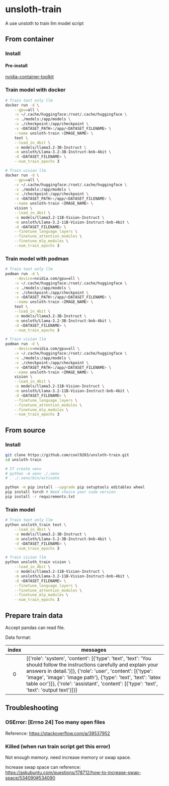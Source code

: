 # unsloth-train

A use unsloth to train llm model script

## From container

### Install

#### Pre-install

[nvidia-container-toolkit](https://docs.nvidia.com/datacenter/cloud-native/container-toolkit/latest/install-guide.html)

### Train model with docker

```bash
# Train text only llm
docker run -d \
    --gpu=all \
    -v ~/.cache/huggingface:/root/.cache/huggingface \
    -v ./models:/app/models \
    -v ./checkpoint:/app/checkpoint \
    -v <DATASET_PATH>:/app/<DATASET_FILENAME> \
    --name unsloth-train <IMAGE_NAME> \
    text \
    --load_in_4bit \
    -o models/llama3.2-3B-Instruct \
    -m unsloth/Llama-3.2-3B-Instruct-bnb-4bit \
    -d <DATASET_FILENAME> \
    --num_train_epochs 3

# Train vision llm
docker run -d \
    --gpu=all \
    -v ~/.cache/huggingface:/root/.cache/huggingface \
    -v ./models:/app/models \
    -v ./checkpoint:/app/checkpoint \
    -v <DATASET_PATH>:/app/<DATASET_FILENAME> \
    --name unsloth-train <IMAGE_NAME> \
    vision \
    --load_in_4bit \
    -o models/llama3.2-11B-Vision-Instruct \
    -m unsloth/Llama-3.2-11B-Vision-Instruct-bnb-4bit \
    -d <DATASET_FILENAME> \
    --finetune_language_layers \
    --finetune_attention_modules \
    --finetune_mlp_modules \
    --num_train_epochs 3
```

### Train model with podman

```bash
# Train text only llm
podman run -d \
    --device=nvidia.com/gpu=all \
    -v ~/.cache/huggingface:/root/.cache/huggingface \
    -v ./models:/app/models \
    -v ./checkpoint:/app/checkpoint \
    -v <DATASET_PATH>:/app/<DATASET_FILENAME> \
    --name unsloth-train <IMAGE_NAME> \
    text \
    --load_in_4bit \
    -o models/llama3.2-3B-Instruct \
    -m unsloth/Llama-3.2-3B-Instruct-bnb-4bit \
    -d <DATASET_FILENAME> \
    --num_train_epochs 3

# Train vision llm
podman run -d \
    --device=nvidia.com/gpu=all \
    -v ~/.cache/huggingface:/root/.cache/huggingface \
    -v ./models:/app/models \
    -v ./checkpoint:/app/checkpoint \
    -v <DATASET_PATH>:/app/<DATASET_FILENAME> \
    --name unsloth-train <IMAGE_NAME> \
    vision \
    --load_in_4bit \
    -o models/llama3.2-11B-Vision-Instruct \
    -m unsloth/Llama-3.2-11B-Vision-Instruct-bnb-4bit \
    -d <DATASET_FILENAME> \
    --finetune_language_layers \
    --finetune_attention_modules \
    --finetune_mlp_modules \
    --num_train_epochs 3
```

## From source

### Install

```bash
git clone https://github.com/cool9203/unsloth-train.git
cd unsloth-train

# If create venv
# python -m venv ./.venv
# . ./.venv/bin/activate

python -m pip install --upgrade pip setuptools editables wheel
pip install torch # Need choice your cuda version
pip install -r requirements.txt
```

### Train model

```bash
# Train text only llm
python unsloth_train text \
    --load_in_4bit \
    -o models/llama3.2-3B-Instruct \
    -m unsloth/Llama-3.2-3B-Instruct-bnb-4bit \
    -d <DATASET_FILENAME> \
    --num_train_epochs 3

# Train vision llm
python unsloth_train vision \
    --load_in_4bit \
    -o models/llama3.2-11B-Vision-Instruct \
    -m unsloth/Llama-3.2-11B-Vision-Instruct-bnb-4bit \
    -d <DATASET_FILENAME> \
    --finetune_language_layers \
    --finetune_attention_modules \
    --finetune_mlp_modules \
    --num_train_epochs 3
```

## Prepare train data

Accept pandas can read file.

Data format:

| index | messages                                                                                                                                                                                                                                                                                                                                           |
| :---: | -------------------------------------------------------------------------------------------------------------------------------------------------------------------------------------------------------------------------------------------------------------------------------------------------------------------------------------------------- |
|   0   | [{'role': 'system', 'content': [{'type': 'text', 'text': 'You should follow the instructions carefully and explain your answers in detail.'}]}, {'role': 'user', 'content': [{'type': 'image', 'image': 'image path'}, {'type': 'text', 'text': 'latex table ocr'}]}, {'role': 'assistant', 'content': [{'type': 'text', 'text': 'output text'}]}] |

## Troubleshooting

### OSError: [Errno 24] Too many open files

Reference: https://stackoverflow.com/a/39537952

### Killed (when run train script get this error)

Not enough memory. need increase memory or swap space.

Increase swap space can reference: https://askubuntu.com/questions/178712/how-to-increase-swap-space/534090#534090
